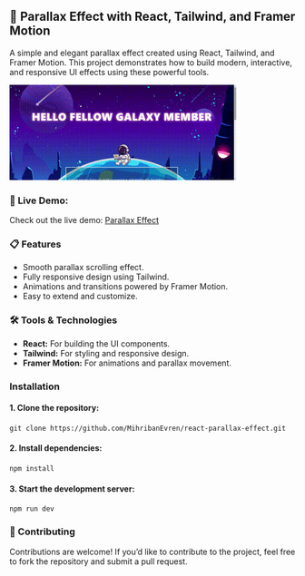 ## 🌟 Parallax Effect with React, Tailwind, and Framer Motion

A simple and elegant parallax effect created using React, Tailwind, and Framer Motion. This project demonstrates how to build modern, interactive, and responsive UI effects using these powerful tools.

![Project Demo](./public/demo.gif)

### 🚀 Live Demo:

Check out the live demo: [Parallax Effect](https://ma-animations.netlify.app/)

### 📋 Features

- Smooth parallax scrolling effect.
- Fully responsive design using Tailwind.
- Animations and transitions powered by Framer Motion.
- Easy to extend and customize.

### 🛠️ Tools & Technologies

- **React:** For building the UI components.
- **Tailwind:** For styling and responsive design.
- **Framer Motion:** For animations and parallax movement.

### Installation

#### 1. Clone the repository:

```
git clone https://github.com/MihribanEvren/react-parallax-effect.git
```

#### 2. Install dependencies:

```
npm install
```

#### 3. Start the development server:

```
npm run dev
```

### 🙌 Contributing

Contributions are welcome! If you’d like to contribute to the project, feel free to fork the repository and submit a pull request.
